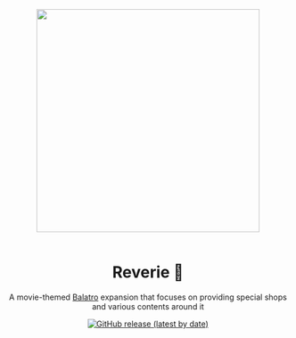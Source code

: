 <div align="center">
  <img src="https://dvrp-balatro-mods.pages.dev/reverie.png" style="width: 400px; margin-bottom: 1rem;" />

  # Reverie 🎥

  A movie-themed [Balatro](https://store.steampowered.com/app/2379780/Balatro/) expansion that focuses on providing special shops and various contents around it

  [![GitHub release (latest by date)](https://img.shields.io/github/v/release/dvrp0/reverie)](https://github.com/dvrp0/reverie/releases)
</div>